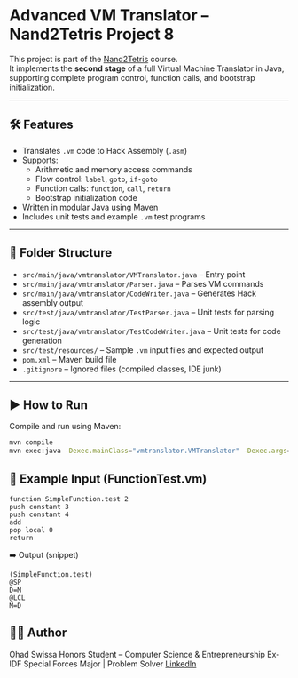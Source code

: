 # Advanced VM Translator – Nand2Tetris Project 8

This project is part of the [Nand2Tetris](https://www.nand2tetris.org/) course.  
It implements the **second stage** of a full Virtual Machine Translator in Java, supporting complete program control, function calls, and bootstrap initialization.

---

## 🛠 Features

- Translates `.vm` code to Hack Assembly (`.asm`)
- Supports:
  - Arithmetic and memory access commands
  - Flow control: `label`, `goto`, `if-goto`
  - Function calls: `function`, `call`, `return`
  - Bootstrap initialization code
- Written in modular Java using Maven
- Includes unit tests and example `.vm` test programs

---

## 📂 Folder Structure

- `src/main/java/vmtranslator/VMTranslator.java` – Entry point  
- `src/main/java/vmtranslator/Parser.java` – Parses VM commands  
- `src/main/java/vmtranslator/CodeWriter.java` – Generates Hack assembly output  
- `src/test/java/vmtranslator/TestParser.java` – Unit tests for parsing logic  
- `src/test/java/vmtranslator/TestCodeWriter.java` – Unit tests for code generation  
- `src/test/resources/` – Sample `.vm` input files and expected output  
- `pom.xml` – Maven build file  
- `.gitignore` – Ignored files (compiled classes, IDE junk)

---

## ▶️ How to Run

Compile and run using Maven:

```bash
mvn compile
mvn exec:java -Dexec.mainClass="vmtranslator.VMTranslator" -Dexec.args="src/test/resources/FunctionTest.vm"
```
## 🧪 Example Input (FunctionTest.vm)
```
function SimpleFunction.test 2
push constant 3
push constant 4
add
pop local 0
return
```

➡️ Output (snippet)
```
(SimpleFunction.test)
@SP
D=M
@LCL
M=D
```

## 👨‍💻 Author

Ohad Swissa
Honors Student – Computer Science & Entrepreneurship
Ex-IDF Special Forces Major | Problem Solver
[LinkedIn](https://www.linkedin.com/in/ohad-swissa-54728a2a6)
